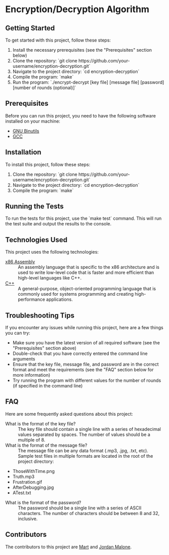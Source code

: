 <h1>Encryption/Decryption Algorithm</h1>
<h2>Getting Started</h2>
<p>To get started with this project, follow these steps:</p>
<ol>
  <li>Install the necessary prerequisites (see the "Prerequisites" section below)</li>
  <li>Clone the repository: `git clone https://github.com/your-username/encryption-decryption.git`</li>
  <li>Navigate to the project directory: `cd encryption-decryption`</li>
  <li>Compile the program: `make`</li>
  <li>Run the program: `./encrypt-decrypt [key file] [message file] [password] [number of rounds (optional)]`</li>
</ol>

<h2>Prerequisites</h2>
<p>Before you can run this project, you need to have the following software installed on your machine:</p>
<ul>
  <li><a href="https://www.gnu.org/software/binutils/" target="_blank">GNU Binutils</a></li>
  <li><a href="https://gcc.gnu.org/" target="_blank">GCC</a></li>
</ul>

<h2>Installation</h2>
<p>To install this project, follow these steps:</p>
<ol>
  <li>Clone the repository: `git clone https://github.com/your-username/encryption-decryption.git`</li>
  <li>Navigate to the project directory: `cd encryption-decryption`</li>
  <li>Compile the program: `make`</li>
</ol>

<h2>Running the Tests</h2>
<p>To run the tests for this project, use the `make test` command. This will run the test suite and output the results to the console.</p>

<h2>Technologies Used</h2>
<p>This project uses the following technologies:</p>
<dl>
  <dt>
    <a href="https://en.wikipedia.org/wiki/X86_assembly_language" target="_blank">x86 Assembly</a>
  </dt>
  <dd>An assembly language that is specific to the x86 architecture and is used to write low-level code that is faster and more efficient than high-level languages like C++.</dd>
  <dt>
    <a href="https://en.cppreference.com/w/cpp" target="_blank">C++</a>
  </dt>
  <dd>A general-purpose, object-oriented programming language that is commonly used for systems programming and creating high-performance applications.</dd>
</dl>
<h2>Troubleshooting Tips</h2>
<p>If you encounter any issues while running this project, here are a few things you can try:</p>
<ul>
  <li>Make sure you have the latest version of all required software (see the "Prerequisites" section above)</li>
  <li>Double-check that you have correctly entered the command line arguments</li>
  <li>Ensure that the key file, message file, and password are in the correct format and meet the requirements (see the "FAQ" section below for more information)</li>
  <li>Try running the program with different values for the number of rounds (if specified in the command line)</li>
</ul>

<h2>FAQ</h2>
<p>Here are some frequently asked questions about this project:</p>
<dl>
  <dt>What is the format of the key file?</dt>
  <dd>The key file should contain a single line with a series of hexadecimal values separated by spaces. The number of values should be a multiple of 8.</dd>
  <dt>What is the format of the message file?</dt>
 <dd>The message file can be any data format (.mp3, .jpg, .txt, etc). Sample test files in multiple formats are located in the root of the project directory:</dd>
  <ul>
    <li>ThoseWithTime.png</li>
    <li>Truth.mp3</li>
    <li>Frustration.gif</li>
    <li>AfterDebugging.jpg</li>
    <li>ATest.txt</li>
  </ul>
  </dd>
  <dt>What is the format of the password?</dt>
  <dd>The password should be a single line with a series of ASCII characters. The number of characters should be between 8 and 32, inclusive.</dd>
</dl>
<h2>Contributors</h2>
<p>The contributors to this project are <a href="https://www.linkedin.com/in/david-martinez-a693b165/" target="_blank">Mart</a> and <a href="https://github.com/JordanMolone" target="_blank">Jordan Malone</a>.</p>
